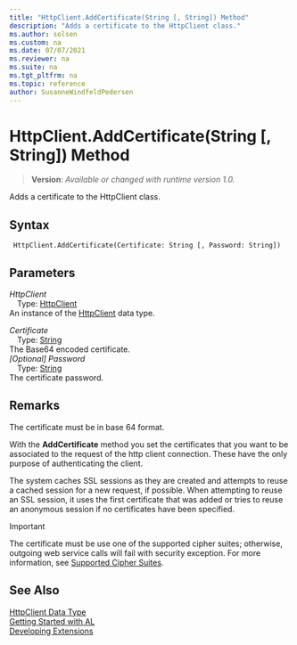 ```yaml
---
title: "HttpClient.AddCertificate(String [, String]) Method"
description: "Adds a certificate to the HttpClient class."
ms.author: solsen
ms.custom: na
ms.date: 07/07/2021
ms.reviewer: na
ms.suite: na
ms.tgt_pltfrm: na
ms.topic: reference
author: SusanneWindfeldPedersen
---
```

[//]: # (START>DO_NOT_EDIT)
[//]: # (IMPORTANT:Do not edit any of the content between here and the END>DO_NOT_EDIT.)
[//]: # (Any modifications should be made in the .xml files in the ModernDev repo.)
# HttpClient.AddCertificate(String [, String]) Method
> **Version**: _Available or changed with runtime version 1.0._

Adds a certificate to the HttpClient class.


## Syntax
```AL
 HttpClient.AddCertificate(Certificate: String [, Password: String])
```
## Parameters
*HttpClient*  
&emsp;Type: [HttpClient](httpclient-data-type.md)  
An instance of the [HttpClient](httpclient-data-type.md) data type.  

*Certificate*  
&emsp;Type: [String](../string/string-data-type.md)  
The Base64 encoded certificate.  
*[Optional] Password*  
&emsp;Type: [String](../string/string-data-type.md)  
The certificate password.  



[//]: # (IMPORTANT: END>DO_NOT_EDIT)

## Remarks
The certificate must be in base 64 format.

With the **AddCertificate** method you set the certificates that you want to be associated to the request of the http client connection. These have the only purpose of authenticating the client.

The system caches SSL sessions as they are created and attempts to reuse a cached session for a new request, if possible. When attempting to reuse an SSL session, it uses the first certificate that was added or tries to reuse an anonymous session if no certificates have been specified.

> [!IMPORTANT]
> The certificate must be use one of the supported cipher suites; otherwise, outgoing web service calls will fail with security exception. For more information, see [Supported Cipher Suites](../../devenv-supported-cipher-suites.md).

## See Also

[HttpClient Data Type](httpclient-data-type.md)  
[Getting Started with AL](../../devenv-get-started.md)  
[Developing Extensions](../../devenv-dev-overview.md)
